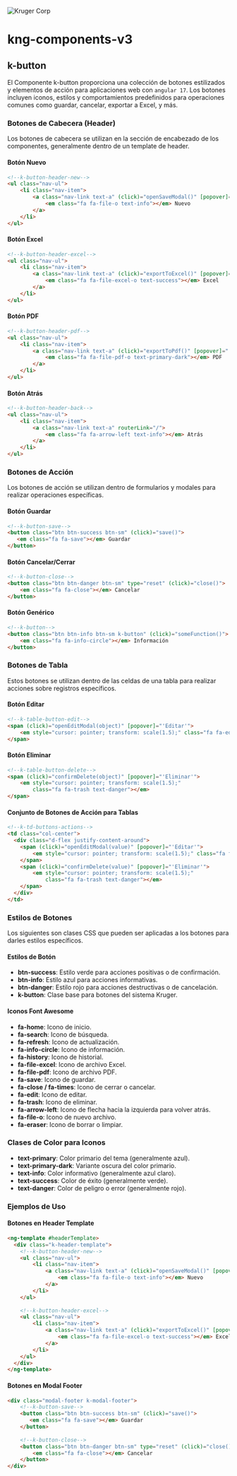 ![Kruger Corp](https://img.shields.io/badge/Kruger_Corp_®-Copyright_2022-blue)


# kng-components-v3

## k-button

El Componente k-button proporciona una colección de botones estilizados y elementos de acción para aplicaciones web con `angular 17`. Los botones incluyen iconos, estilos y comportamientos predefinidos para operaciones comunes como guardar, cancelar, exportar a Excel, y más.

### Botones de Cabecera (Header)

Los botones de cabecera se utilizan en la sección de encabezado de los componentes, generalmente dentro de un template de header.

#### Botón Nuevo

```html
<!--k-button-header-new-->
<ul class="nav-ul">
    <li class="nav-item">
        <a class="nav-link text-a" (click)="openSaveModal()" [popover]="'Agregar nuevo parámetro'">
            <em class="fa fa-file-o text-info"></em> Nuevo
        </a>
    </li>
</ul>
```

#### Botón Excel

```html
<!--k-button-header-excel-->
<ul class="nav-ul">
    <li class="nav-item">
        <a class="nav-link text-a" (click)="exportToExcel()" [popover]="'Exportar a Excel'">
            <em class="fa fa-file-excel-o text-success"></em> Excel
        </a>
    </li>
</ul>
```

#### Botón PDF

```html
<!--k-button-header-pdf-->
<ul class="nav-ul">
    <li class="nav-item">
        <a class="nav-link text-a" (click)="exportToPdf()" [popover]="'Exportar a PDF'">
            <em class="fa fa-file-pdf-o text-primary-dark"></em> PDF
        </a>
    </li>
</ul>
```

#### Botón Atrás

```html
<!--k-button-header-back-->
<ul class="nav-ul">
    <li class="nav-item">
        <a class="nav-link text-a" routerLink="/">
            <em class="fa fa-arrow-left text-info"></em> Atrás
        </a>
    </li>
</ul>
```

### Botones de Acción

Los botones de acción se utilizan dentro de formularios y modales para realizar operaciones específicas.

#### Botón Guardar

```html
<!--k-button-save-->
<button class="btn btn-success btn-sm" (click)="save()">
   <em class="fa fa-save"></em> Guardar
</button>
```

#### Botón Cancelar/Cerrar

```html
<!--k-button-close-->
<button class="btn btn-danger btn-sm" type="reset" (click)="close()">
    <em class="fa fa-close"></em> Cancelar
</button>
```

#### Botón Genérico

```html
<!--k-button-->
<button class="btn btn-info btn-sm k-button" (click)="someFunction()">
    <em class="fa fa-info-circle"></em> Información
</button>
```

### Botones de Tabla

Estos botones se utilizan dentro de las celdas de una tabla para realizar acciones sobre registros específicos.

#### Botón Editar

```html
<!--k-table-button-edit-->
<span (click)="openEditModal(object)" [popover]="'Editar'">
    <em style="cursor: pointer; transform: scale(1.5);" class="fa fa-edit text-info"></em>
</span>
```

#### Botón Eliminar

```html
<!--k-table-button-delete-->
<span (click)="confirmDelete(object)" [popover]="'Eliminar'">
    <em style="cursor: pointer; transform: scale(1.5);"
        class="fa fa-trash text-danger"></em>
</span>
```

#### Conjunto de Botones de Acción para Tablas

```html
<!--k-td-buttons-actions-->
<td class="col-center">
  <div class="d-flex justify-content-around">
    <span (click)="openEditModal(value)" [popover]="'Editar'">
        <em style="cursor: pointer; transform: scale(1.5);" class="fa fa-edit text-info"></em>
    </span>
    <span (click)="confirmDelete(value)" [popover]="'Eliminar'">
        <em style="cursor: pointer; transform: scale(1.5);"
            class="fa fa-trash text-danger"></em>
    </span>
  </div>
</td>
```

### Estilos de Botones

Los siguientes son clases CSS que pueden ser aplicadas a los botones para darles estilos específicos.

#### Estilos de Botón

* **btn-success**: Estilo verde para acciones positivas o de confirmación.
* **btn-info**: Estilo azul para acciones informativas.
* **btn-danger**: Estilo rojo para acciones destructivas o de cancelación.
* **k-button**: Clase base para botones del sistema Kruger.

#### Iconos Font Awesome

* **fa-home**: Icono de inicio.
* **fa-search**: Icono de búsqueda.
* **fa-refresh**: Icono de actualización.
* **fa-info-circle**: Icono de información.
* **fa-history**: Icono de historial.
* **fa-file-excel**: Icono de archivo Excel.
* **fa-file-pdf**: Icono de archivo PDF.
* **fa-save**: Icono de guardar.
* **fa-close / fa-times**: Icono de cerrar o cancelar.
* **fa-edit**: Icono de editar.
* **fa-trash**: Icono de eliminar.
* **fa-arrow-left**: Icono de flecha hacia la izquierda para volver atrás.
* **fa-file-o**: Icono de nuevo archivo.
* **fa-eraser**: Icono de borrar o limpiar.

### Clases de Color para Iconos

* **text-primary**: Color primario del tema (generalmente azul).
* **text-primary-dark**: Variante oscura del color primario.
* **text-info**: Color informativo (generalmente azul claro).
* **text-success**: Color de éxito (generalmente verde).
* **text-danger**: Color de peligro o error (generalmente rojo).

### Ejemplos de Uso

#### Botones en Header Template

```html
<ng-template #headerTemplate>
  <div class="k-header-template">
    <!--k-button-header-new-->
    <ul class="nav-ul">
        <li class="nav-item">
            <a class="nav-link text-a" (click)="openSaveModal()" [popover]="'Agregar nuevo parámetro'">
                <em class="fa fa-file-o text-info"></em> Nuevo
            </a>
        </li>
    </ul>
    
    <!--k-button-header-excel-->
    <ul class="nav-ul">
        <li class="nav-item">
            <a class="nav-link text-a" (click)="exportToExcel()" [popover]="'Exportar a Excel'">
                <em class="fa fa-file-excel-o text-success"></em> Excel
            </a>
        </li>
    </ul>
  </div>
</ng-template>
```

#### Botones en Modal Footer

```html
<div class="modal-footer k-modal-footer">
    <!--k-button-save-->
    <button class="btn btn-success btn-sm" (click)="save()">
       <em class="fa fa-save"></em> Guardar
    </button>
    
    <!--k-button-close-->
    <button class="btn btn-danger btn-sm" type="reset" (click)="close()">
        <em class="fa fa-close"></em> Cancelar
    </button>
</div>
``` 